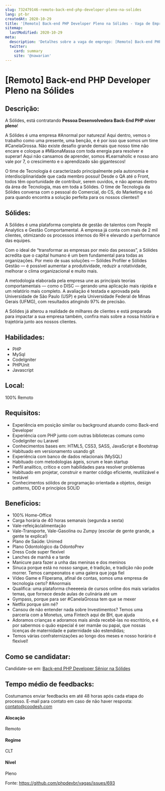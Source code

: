 ```yaml
---
slug: 732479146-remoto-back-end-php-developer-pleno-na-solides
lang: pt-br
createdAt: 2020-10-29
title: '[Remoto] Back-end PHP Developer Pleno na Sólides - Vaga de Emprego'
sitemap:
  lastModified: 2020-10-29
meta:
  description: 'Detalhes sobre a vaga de emprego: [Remoto] Back-end PHP Developer Pleno na Sólides'
  twitter:
    card: summary
    site: '@nawarian'
---
```


# [Remoto] Back-end PHP Developer Pleno na Sólides

## Descrição: 
 <p>A Sólides, está contratando <strong>Pessoa Desenvolvedora Back-End PHP níver pleno</strong>!</p>
<p>A Sólides é uma empresa #Anormal por natureza! Aqui dentro, vemos o trabalho como uma presente, uma benção, e é por isso que somos um time #CanelaGrossa. Não existe desafio grande demais que nosso time não encare e coloque a #MãonaMassa com toda energia para resolver e superar! Aqui não cansamos de aprender, somos #Learnaholic e nosso ano vale por 7, o crescimento e o aprendizado são gigantescos!</p>
<p>O time de Tecnologia é caracterizado principalmente pela autonomia e interdisciplinaridade que cada membro possui! Desde o QA até o Front, todos têm oportunidade de contribuir, serem ouvidos, e não apenas dentro da área de Tecnologia, mas em toda a Sólides. O time de Tecnologia da Sólides conversa com o pessoal do Comercial, do CS, do Marketing e só para quando encontra a solução perfeita para os nossos clientes!!</p>

## Sólides: 
 <p>A Sólides é uma plataforma completa de gestão de talentos com People Analytics e Gestão Comportamental. A empresa já conta com mais de 2 mil clientes, otimizando os processos internos do RH e elevando a performance das equipes.</p>
<p>Com o ideal de “transformar as empresas por meio das pessoas”, a Sólides acredita que o capital humano é um bem fundamental para todas as organizações. Por meio de suas soluções — Sólides Profiler e Sólides Gestão — é possível aumentar a produtividade, reduzir a rotatividade, melhorar o clima organizacional e muito mais.</p>
<p>A metodologia elaborada pela empresa une as principais teorias comportamentais — como o DISC — gerando uma aplicação mais rápida e um relatório mais completo. A avaliação é testada e aprovada pela Universidade de São Paulo (USP) e pela Universidade Federal de Minas Gerais (UFMG), com resultados atingindo 97% de precisão.</p>
<p>A Sólides já alterou a realidade de milhares de clientes e está preparada para impactar a sua empresa também, confira mais sobre a nossa história e trajetória junto aos nossos clientes.</p>

## Habilidades: 
 - PHP 
- MySql 
- CodeIgniter  
- PHPUnit 
- Javascript

## Local: 
 100% Remoto

## Requisitos: 
 - Experiência em posição similar ou background atuando como Back-end Developer 
- Experiência com PHP junto com outras bibliotecas comuns como CodeIgniter ou Laravel 
- Conhecimentos bases em: HTML5, CSS3, SASS, JavaScript e Bootstrap 
- Habituado em versionamento usando git 
- Experiência com banco de dados relacionais (MySQL) 
- Habituado com metodologias ágeis, scrum e lean startup 
- Perfil analítico, crítico e com habilidades para resolver problemas 
- Habituado em projetar, construir e manter código eficiente, reutilizável e testável 
- Conhecimentos sólidos de programação orientada a objetos, design patterns, DDD e princípios SOLID

## Benefícios: 
 - 100% Home-Office 
- Carga horária de 40 horas semanais (segunda a sexta) 
- Vale-refeição/alimentação 
- Vale-Transporte, Vale-Gasolina ou Zumpy (escolar de gente grande, a gente te explica!) 
- Plano de Saúde: Unimed 
- Plano Odontológico da OdontoPrev 
- Dress Code super flexível 
- Lanches de manhã e a tarde 
- Manicure para fazer a unha das meninas e dos meninos 
- Sinuca porque está no nosso sangue, é tradição, e tradição não pode morrer. Temos campeonatos e uma galera que joga fiel 
- Vídeo Game e Fliperama, afinal de contas, somos uma empresa de tecnologia certo? #Anormais 
- Qualifica: uma plataforma cheeeeeia de cursos online dos mais variados temas, que fornece desde aulas de culinária até um  
- Gympass, porque para ser #CanelaGrossa tem que se mexer 
- Netflix porque sim né? 
- Cansou de não entender nada sobre Investimentos? Temos uma parceria com a Monetus, uma Fintech aqui de BH, que ajuda  
- Adoramos crianças e adoramos mais ainda recebê-las no escritório, e é por sabermos o quão especial é ser mamãe ou papai, que nossas licenças de maternidade e paternidade são estendidas; 
- Temos várias confraternizações ao longo dos meses e nosso horário é flexível!

## Como se candidatar:
Candidate-se em: [Back-end PHP Developer Sênior na Sólides](https://coodesh.com/vagas/backend-php-developer-133315?origin=github&modal=open)

## Tempo médio de feedbacks:
 Costumamos enviar feedbacks em até 48 horas após cada etapa do processo. E-mail para contato em caso de não haver resposta: [contato@coodesh.com](mailto:contato@coodesh.com)

#### Alocação
Remoto

#### Regime
CLT

#### Nível
Pleno

Fonte: https://github.com/phpdevbr/vagas/issues/693